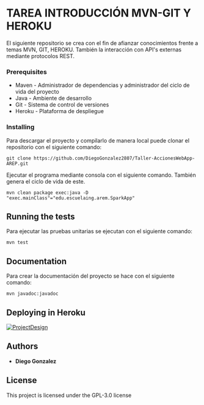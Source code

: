 # TAREA INTRODUCCIÓN MVN-GIT Y HEROKU

El siguiente repositorio se crea con el fin de afianzar conocimientos frente a temas MVN, GIT, HEROKU. También la interacción con API's externas mediante protocolos REST.


### Prerequisites

 - Maven - Administrador de dependencias y administrador del ciclo de vida del proyecto
 - Java - Ambiente de desarrollo
 - Git - Sistema de control de versiones
 - Heroku - Plataforma de despliegue

### Installing

Para descargar el proyecto y compilarlo de manera local puede clonar el repositorio con el siguiente comando:

    git clone https://github.com/DiegoGonzalez2807/Taller-AccionesWebApp-AREP.git
     

Ejecutar el programa mediante consola con el siguiente comando. También genera el ciclo de vida de este.

    mvn clean package exec:java -D "exec.mainClass"="edu.escuelaing.arem.SparkApp"


## Running the tests

Para ejecutar las pruebas unitarias se ejecutan con el siguiente comando: 

    mvn test

## Documentation

Para crear la documentación del proyecto se hace con el siguiente comando:
    
    mvn javadoc:javadoc
    
## Deploying in Heroku

[![ProjectDesign](https://www.herokucdn.com/deploy/button.png)](https://serene-bastion-37080.herokuapp.com/)

## Authors

* **Diego Gonzalez** 


## License

This project is licensed under the GPL-3.0 license


